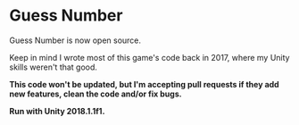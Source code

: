 # Guess Number
Guess Number is now open source.

Keep in mind I wrote most of this game's code back in 2017, where my Unity skills weren't that good.

**This code won't be updated, but I'm accepting pull requests if they add new features, clean the code and/or fix bugs.**

**Run with Unity 2018.1.1f1.**